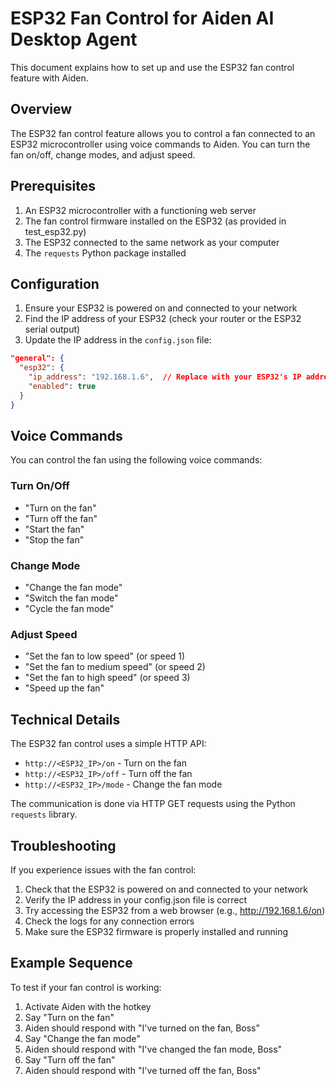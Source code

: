 # ESP32 Fan Control for Aiden AI Desktop Agent

This document explains how to set up and use the ESP32 fan control feature with Aiden.

## Overview

The ESP32 fan control feature allows you to control a fan connected to an ESP32 microcontroller using voice commands to Aiden. You can turn the fan on/off, change modes, and adjust speed.

## Prerequisites

1. An ESP32 microcontroller with a functioning web server
2. The fan control firmware installed on the ESP32 (as provided in test_esp32.py)
3. The ESP32 connected to the same network as your computer
4. The `requests` Python package installed

## Configuration

1. Ensure your ESP32 is powered on and connected to your network
2. Find the IP address of your ESP32 (check your router or the ESP32 serial output)
3. Update the IP address in the `config.json` file:

```json
"general": {
  "esp32": {
    "ip_address": "192.168.1.6",  // Replace with your ESP32's IP address
    "enabled": true
  }
}
```

## Voice Commands

You can control the fan using the following voice commands:

### Turn On/Off
- "Turn on the fan"
- "Turn off the fan"
- "Start the fan"
- "Stop the fan"

### Change Mode
- "Change the fan mode"
- "Switch the fan mode"
- "Cycle the fan mode"

### Adjust Speed
- "Set the fan to low speed" (or speed 1)
- "Set the fan to medium speed" (or speed 2)
- "Set the fan to high speed" (or speed 3)
- "Speed up the fan"

## Technical Details

The ESP32 fan control uses a simple HTTP API:
- `http://<ESP32_IP>/on` - Turn on the fan
- `http://<ESP32_IP>/off` - Turn off the fan
- `http://<ESP32_IP>/mode` - Change the fan mode

The communication is done via HTTP GET requests using the Python `requests` library.

## Troubleshooting

If you experience issues with the fan control:

1. Check that the ESP32 is powered on and connected to your network
2. Verify the IP address in your config.json file is correct
3. Try accessing the ESP32 from a web browser (e.g., http://192.168.1.6/on)
4. Check the logs for any connection errors
5. Make sure the ESP32 firmware is properly installed and running

## Example Sequence

To test if your fan control is working:

1. Activate Aiden with the hotkey
2. Say "Turn on the fan"
3. Aiden should respond with "I've turned on the fan, Boss"
4. Say "Change the fan mode"
5. Aiden should respond with "I've changed the fan mode, Boss"
6. Say "Turn off the fan"
7. Aiden should respond with "I've turned off the fan, Boss"
